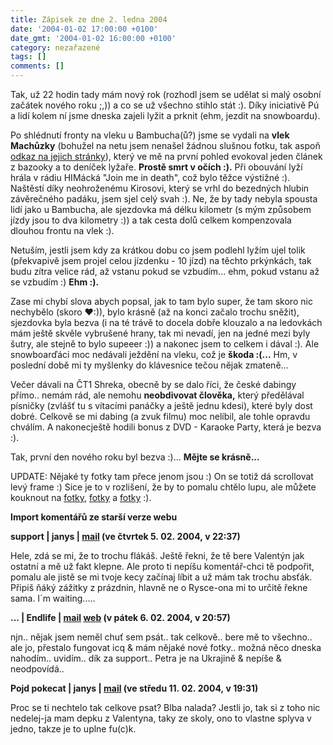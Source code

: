 ```yaml
---
title: Zápisek ze dne 2. ledna 2004
date: '2004-01-02 17:00:00 +0100'
date_gmt: '2004-01-02 16:00:00 +0100'
category: nezařazené
tags: []
comments: []
---
```

<p>Tak, už 22 hodin tady mám nový rok (rozhodl jsem se udělat si malý osobní začátek nového roku ;,))  a co se už všechno stihlo stát :). Díky iniciativě Pú a lidí kolem ní jsme dneska zajeli lyžit a prknit  (ehm, jezdit na snowboardu).</p>
<p>Po shlédnutí fronty na vleku u Bambucha(ů?) jsme se vydali na <strong>vlek Machůzky</strong> (bohužel na netu jsem nenašel  žádnou slušnou fotku, tak aspoň <a href="https://www.volny.cz/machuzky/">odkaz na jejich stránky</a>),  který ve mě na první pohled evokoval jeden článek z bazooky a to deníček lyžaře. <strong>Prostě smrt v očích :).</strong>  Při obouvání lyží hrála v rádiu HIMácká &quot;Join me in death&quot;, což bylo těžce výstižné :).  Naštěstí díky neohroženému Kirosovi, který se vrhl do bezedných hlubin závěrečného padáku, jsem sjel celý svah :).  Ne, že by tady nebyla spousta lidí jako u Bambucha, ale sjezdovka má délku kilometr (s mým způsobem jízdy  jsou to dva kilometry :)) a tak cesta dolů celkem kompenzovala dlouhou frontu na vlek :).</p>
<p>Netuším, jestli jsem kdy za krátkou dobu co jsem podlehl lyžím ujel tolik (překvapivě jsem projel  celou jízdenku - 10 jízd) na těchto prkýnkách,  tak budu zítra velice rád, až vstanu pokud se vzbudím... ehm, pokud vstanu až se vzbudím :) <strong>Ehm :).</strong></p>
<p>Zase mi chybí slova abych popsal, jak to tam bylo super, že tam skoro nic nechybělo (skoro &hearts;:)),  bylo krásně (až na konci začalo trochu sněžit), sjezdovka byla bezva (i na té trávě to docela dobře klouzalo a  na ledovkách mám ještě skvěle vybrušené hrany, tak mi nevadí, jen na jedné mezi byly šutry, ale stejně to  bylo supeeer :)) a nakonec jsem to celkem i dával :). Ale snowboarďáci moc nedávali ježdění na vleku,  což je <strong>škoda :(...</strong> Hm, v poslední době mi ty myšlenky do klávesnice tečou nějak zmateně...</p>
<p>Večer dávali na ČT1 Shreka, obecně by se dalo říci, že české dabingy přímo.. nemám rád, ale nemohu  <strong>neobdivovat člověka,</strong> který předělával písničky (zvlášť tu s vítacími panáčky a ještě jednu kdesi),  které byly dost dobré. Celkově se mi dabing (a zvuk filmu) moc nelíbil, ale tohle opravdu chválím.  A nakonecještě hodili bonus z DVD - Karaoke Party, která je bezva :).</p>
<p>Tak, první den nového roku byl bezva :)... <strong>Mějte se krásně...</strong></p>
<p>UPDATE: Nějaké ty fotky tam přece jenom jsou :) On se totiž dá scrollovat levý frame :) Sice je to  v rozlišení, že by to pomalu chtělo lupu, ale můžete kouknout na  <a href="https://www.volny.cz/machuzky/200224.htm">fotky</a>,  <a href="https://www.volny.cz/machuzky/200101.htm">fotky</a> a  <a href="https://www.volny.cz/machuzky/030201.htm">fotky</a> :).</p>
<div class="import-komentaru">
<p><strong>Import komentářů ze starší verze webu</strong></p>
<div class="comment">
<p style="font-weight:bold"><span class="compredmet">support</span> | <span class="comname">janys</span> |  <a href="mailto:jana.blahotova@email.cz">mail</a> (ve&nbsp;čtvrtek&nbsp;5.&nbsp;02.&nbsp;2004,&nbsp;v&nbsp;22:37)</p>
<p>Hele, zdá se mi, že to trochu flákáš. Ještě řekni, že tě bere Valentýn jak ostatní a mě už fakt klepne. Ale proto ti nepíšu komentář-chci tě podpořit, pomalu ale jistě se mi tvoje kecy začínaj líbit a už mám tak trochu absťák. Připiš ňáký zážitky z prázdnin, hlavně ne o Rysce-ona mi to určitě řekne sama. I´m waiting..... </p>
</div>
<div class="comment">
<p style="font-weight:bold"><span class="compredmet">...</span> | <span class="comname">Endlife</span> |  <a href="mailto:jan.martinek@post.cz">mail</a>  <a href="https://jan-martinek.com">web</a> (v&nbsp;pátek&nbsp;6.&nbsp;02.&nbsp;2004,&nbsp;v&nbsp;20:57)</p>
<p>njn.. nějak jsem neměl chuť sem psát.. tak celkově.. bere mě to všechno.. ale jo, přestalo fungovat icq &amp; mám nějaké nové fotky.. možná něco dneska nahodím.. uvidím.. <span class=oranz>dík</span> za support.. Petra je na Ukrajině &amp; nepíše &amp; neodpovídá.. </p>
</div>
<div class="comment">
<p style="font-weight:bold"><span class="compredmet">Pojd pokecat</span> | <span class="comname">janys</span> |  <a href="mailto:jana.blahotova@email.cz">mail</a> (ve&nbsp;středu&nbsp;11.&nbsp;02.&nbsp;2004,&nbsp;v&nbsp;19:31)</p>
<p>Proc se ti nechtelo tak celkove psat? Blba nalada? Jestli jo, tak si z toho nic nedelej-ja mam depku z Valentyna, taky ze skoly, ono to vlastne splyva v jedno, takze je to uplne fu(c)k. </p>
</div>
</div>

